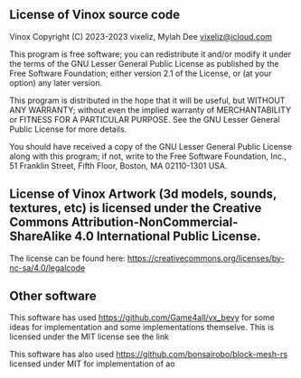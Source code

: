 License of Vinox source code
-------------------------------

Vinox
Copyright (C) 2023-2023 vixeliz, Mylah Dee <vixeliz@icloud.com>

This program is free software; you can redistribute it and/or modify
it under the terms of the GNU Lesser General Public License as published by
the Free Software Foundation; either version 2.1 of the License, or
(at your option) any later version.

This program is distributed in the hope that it will be useful,
but WITHOUT ANY WARRANTY; without even the implied warranty of
MERCHANTABILITY or FITNESS FOR A PARTICULAR PURPOSE.  See the
GNU Lesser General Public License for more details.

You should have received a copy of the GNU Lesser General Public License along
with this program; if not, write to the Free Software Foundation, Inc.,
51 Franklin Street, Fifth Floor, Boston, MA 02110-1301 USA.

License of Vinox Artwork (3d models, sounds, textures, etc) is licensed under the Creative Commons Attribution-NonCommercial-ShareAlike 4.0 International Public License.
--------------------------------------------------------------------------------------------------------------------------------------------------------------------------
The license can be found here: https://creativecommons.org/licenses/by-nc-sa/4.0/legalcode


Other software
------------------

This software has used https://github.com/Game4all/vx_bevy for some ideas for implementation and some implementations themselve.
This is licensed under the MIT license see the link

This software has also used https://github.com/bonsairobo/block-mesh-rs licensed under MIT for implementation of ao

